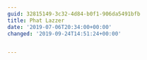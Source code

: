 ```yaml
---
guid: 32815149-3c32-4d84-b0f1-906da5491bfb
title: Phat Lazzer
date: '2019-07-06T20:34:00+00:00'
changed: '2019-09-24T14:51:24+00:00'


---
```


